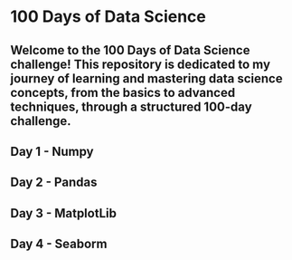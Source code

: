 # 100 Days of Data Science
## Welcome to the 100 Days of Data Science challenge! This repository is dedicated to my journey of learning and mastering data science concepts, from the basics to advanced techniques, through a structured 100-day challenge.

## Day 1 - Numpy 
## Day 2 - Pandas
## Day 3 - MatplotLib
## Day 4 - Seaborm
